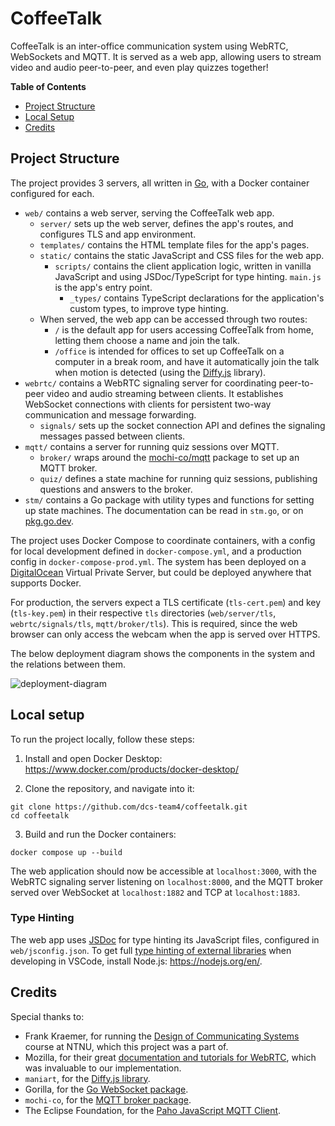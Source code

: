 # CoffeeTalk

CoffeeTalk is an inter-office communication system using WebRTC, WebSockets and MQTT. It is served as a web app, allowing users to stream video and audio peer-to-peer, and even play quizzes together!

**Table of Contents**

- [Project Structure](#project-structure)
- [Local Setup](#local-setup)
- [Credits](#credits)

## Project Structure

The project provides 3 servers, all written in [Go](https://go.dev/), with a Docker container configured for each.

- `web/` contains a web server, serving the CoffeeTalk web app.
  - `server/` sets up the web server, defines the app's routes, and configures TLS and app environment.
  - `templates/` contains the HTML template files for the app's pages.
  - `static/` contains the static JavaScript and CSS files for the web app.
    - `scripts/` contains the client application logic, written in vanilla JavaScript and using JSDoc/TypeScript for type hinting. `main.js` is the app's entry point.
      - `_types/` contains TypeScript declarations for the application's custom types, to improve type hinting.
  - When served, the web app can be accessed through two routes:
    - `/` is the default app for users accessing CoffeeTalk from home, letting them choose a name and join the talk.
    - `/office` is intended for offices to set up CoffeeTalk on a computer in a break room, and have it automatically join the talk when motion is detected (using the [Diffy.js](https://github.com/maniart/diffyjs#readme) library).
- `webrtc/` contains a WebRTC signaling server for coordinating peer-to-peer video and audio streaming between clients. It establishes WebSocket connections with clients for persistent two-way communication and message forwarding.
  - `signals/` sets up the socket connection API and defines the signaling messages passed between clients.
- `mqtt/` contains a server for running quiz sessions over MQTT.
  - `broker/` wraps around the [mochi-co/mqtt](https://github.com/mochi-co/mqtt#readme) package to set up an MQTT broker.
  - `quiz/` defines a state machine for running quiz sessions, publishing questions and answers to the broker.
- `stm/` contains a Go package with utility types and functions for setting up state machines. The documentation can be read in `stm.go`, or on [pkg.go.dev](https://pkg.go.dev/github.com/dcs-team4/coffeetalk/stm).

The project uses Docker Compose to coordinate containers, with a config for local development defined in `docker-compose.yml`, and a production config in `docker-compose-prod.yml`. The system has been deployed on a [DigitalOcean](https://www.digitalocean.com/) Virtual Private Server, but could be deployed anywhere that supports Docker.

For production, the servers expect a TLS certificate (`tls-cert.pem`) and key (`tls-key.pem`) in their respective `tls` directories (`web/server/tls`, `webrtc/signals/tls`, `mqtt/broker/tls`). This is required, since the web browser can only access the webcam when the app is served over HTTPS.

The below deployment diagram shows the components in the system and the relations between them.

![deployment-diagram](https://raw.githubusercontent.com/dcs-team4/coffeetalk/docs/assets/deployment-diagram.png)

## Local setup

To run the project locally, follow these steps:

1. Install and open Docker Desktop: https://www.docker.com/products/docker-desktop/

2. Clone the repository, and navigate into it:

```
git clone https://github.com/dcs-team4/coffeetalk.git
cd coffeetalk
```

3. Build and run the Docker containers:

```
docker compose up --build
```

The web application should now be accessible at `localhost:3000`, with the WebRTC signaling server listening on `localhost:8000`, and the MQTT broker served over WebSocket at `localhost:1882` and TCP at `localhost:1883`.

### Type Hinting

The web app uses [JSDoc](https://www.typescriptlang.org/docs/handbook/jsdoc-supported-types.html) for type hinting its JavaScript files, configured in `web/jsconfig.json`. To get full [type hinting of external libraries](https://code.visualstudio.com/docs/nodejs/working-with-javascript#_typings-and-automatic-type-acquisition) when developing in VSCode, install Node.js: https://nodejs.org/en/.

## Credits

Special thanks to:

- Frank Kraemer, for running the [Design of Communicating Systems](https://www.ntnu.edu/studies/courses/TTM4115) course at NTNU, which this project was a part of.
- Mozilla, for their great [documentation and tutorials for WebRTC](https://developer.mozilla.org/en-US/docs/Web/API/WebRTC_API/Signaling_and_video_calling), which was invaluable to our implementation.
- `maniart`, for the [Diffy.js library](https://github.com/maniart/diffyjs#readme).
- Gorilla, for the [Go WebSocket package](https://github.com/gorilla/websocket#readme).
- `mochi-co`, for the [MQTT broker package](https://github.com/mochi-co/mqtt#readme).
- The Eclipse Foundation, for the [Paho JavaScript MQTT Client](https://www.eclipse.org/paho/index.php?page=clients/js/index.php).
